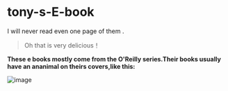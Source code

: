 # tony-s-E-book
I will never read even one page of them .

>Oh that is very delicious！

**These e books  mostly come from the O'Reilly series.Their books usually have an ananimal on theirs covers,like this:**

![image](https://gss3.bdstatic.com/7Po3dSag_xI4khGkpoWK1HF6hhy/baike/w%3D268/sign=e71d9422367adab43dd01c45b3d4b36b/908fa0ec08fa513d39934bd43d6d55fbb2fbd9fa.jpg)


